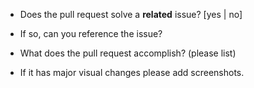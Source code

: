 * Does the pull request solve a **related** issue? [yes | no]

* If so, can you reference the issue?

* What does the pull request accomplish? (please list)

* If it has major visual changes please add screenshots.
